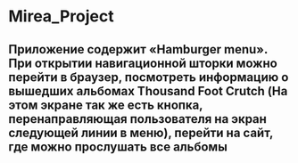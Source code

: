 # Mirea_Project
##  Приложение содержит «Hamburger menu». При открытии навигационной шторки можно перейти в браузер, посмотреть информацию о вышедших альбомах Thousand Foot Crutch (На этом экране так же есть кнопка, перенаправляющая пользователя на экран следующей линии в меню), перейти на сайт, где можно прослушать все альбомы
